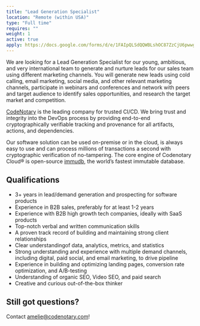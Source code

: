 ```yaml
---
title: "Lead Generation Specialist"
location: "Remote (within USA)" 
type: "Full time" 
requires: "" 
weight: 1
active: true
apply: https://docs.google.com/forms/d/e/1FAIpQLSdQQWBLshOC87ZzCjU6pwwgDPR3LMHLc4rlJkKS2P_UbBk0bA/viewform
---
```


We  are  looking  for  a  Lead  Generation Specialist for our young, ambitious, and very international team to generate and nurture  leads  for  our  sales  team  using  different  marketing  channels.  You  will generate new leads using cold calling, email marketing, social media, and other relevant marketing channels,  participate  in  webinars  and  conferences  and  network  with  peers  and  target audience to identify sales opportunities, and research the target market and competition.

[CodeNotary](https://codenotary.com/) is the leading company for trusted CI/CD. We bring trust and integrity into the DevOps process by providing end-to-end cryptographically verifiable tracking and provenance for all artifacts, actions, and dependencies.

Our software solution can be used on-premise or in the cloud, is always easy to use and can process millions of transactions a second with cryptographic verification of no-tampering. The core engine of Codenotary Cloud® is open-source [immudb](https://codenotary.com/technologies/immudb/), the world’s fastest immutable database.


## Qualifications

- 3+ years in lead/demand generation and prospecting for software products
- Experience in B2B sales, preferably for at least 1-2 years
- Experience with B2B high growth tech companies, ideally with SaaS products
- Top-notch verbal and written communication skills
- A proven track record of building and maintaining strong client relationships
- Clear understandingof data, analytics, metrics, and statistics
- Strong understanding and experience with multiple demand channels, including digital, paid social, and email marketing, to drive pipeline
- Experience in building and optimizing landing pages, conversion rate optimization, and A/B-testing
- Understanding of organic SEO, Video SEO, and paid search
- Creative and curious out-of-the-box thinker

## Still got questions?

Contact [amelie@codenotary.com](mailto:amelie@codenotary.com?subject=[Hiring][Lead-Generation-Specialist])!
